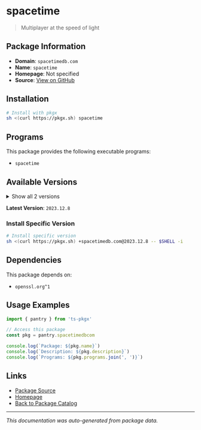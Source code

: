 # spacetime

> Multiplayer at the speed of light

## Package Information

- **Domain**: `spacetimedb.com`
- **Name**: `spacetime`
- **Homepage**: Not specified
- **Source**: [View on GitHub](https://github.com/pkgxdev/pantry/tree/main/projects/spacetimedb.com/package.yml)

## Installation

```bash
# Install with pkgx
sh <(curl https://pkgx.sh) spacetime
```

## Programs

This package provides the following executable programs:

- `spacetime`

## Available Versions

<details>
<summary>Show all 2 versions</summary>

- `2023.12.8`, `2023.8.12`

</details>

**Latest Version**: `2023.12.8`

### Install Specific Version

```bash
# Install specific version
sh <(curl https://pkgx.sh) +spacetimedb.com@2023.12.8 -- $SHELL -i
```

## Dependencies

This package depends on:

- `openssl.org^1`

## Usage Examples

```typescript
import { pantry } from 'ts-pkgx'

// Access this package
const pkg = pantry.spacetimedbcom

console.log(`Package: ${pkg.name}`)
console.log(`Description: ${pkg.description}`)
console.log(`Programs: ${pkg.programs.join(', ')}`)
```

## Links

- [Package Source](https://github.com/pkgxdev/pantry/tree/main/projects/spacetimedb.com/package.yml)
- [Homepage](#)
- [Back to Package Catalog](../package-catalog.md)

---

*This documentation was auto-generated from package data.*
